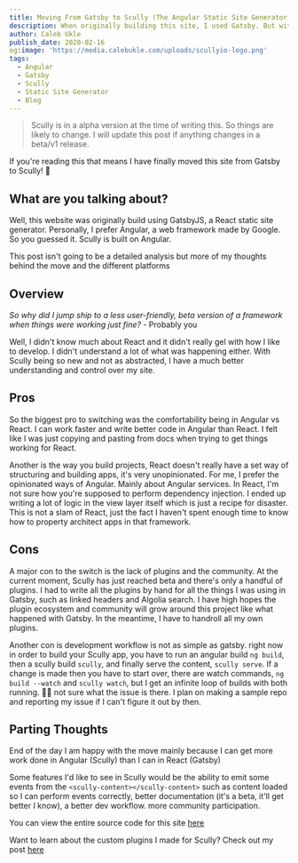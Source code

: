 ```yaml
---
title: Moving From Gatsby to Scully (The Angular Static Site Generator)
description: When originally building this site, I used Gatsby. But with the release of Scully, I jumped ship so I can use my favorite web framework, Angular instead of React.
author: Caleb Ukle
publish_date: 2020-02-16
og:image: 'https://media.calebukle.com/uploads/scullyio-logo.png'
tags:
  - Angular
  - Gatsby
  - Scully
  - Static Site Generator
  - Blog
---
```


> Scully is in a alpha version at the time of writing this. So things are likely
> to change. I will update this post if anything changes in a beta/v1 release.

If you're reading this that means I have finally moved this site from Gatsby to
Scully! 🎉

## What are you talking about?

Well, this website was originally build using GatsbyJS, a React static site
generator. Personally, I prefer Angular, a web framework made by Google. So you
guessed it. Scully is built on Angular.

This post isn't going to be a detailed analysis but more of my thoughts behind
the move and the different platforms

## Overview

_So why did I jump ship to a less user-friendly, beta version of a framework
when things were working just fine?_ - Probably you

Well, I didn't know much about React and it didn't really gel with how I like to
develop. I didn't understand a lot of what was happening either. With Scully
being so new and not as abstracted, I have a much better understanding and
control over my site.

## Pros

So the biggest pro to switching was the comfortability being in Angular vs
React. I can work faster and write better code in Angular than React. I felt
like I was just copying and pasting from docs when trying to get things working
for React.

Another is the way you build projects, React doesn't really have a set way of
structuring and building apps, it's very unopinionated. For me, I prefer the
opinionated ways of Angular. Mainly about Angular services. In React, I'm not
sure how you're supposed to perform dependency injection. I ended up writing a
lot of logic in the view layer itself which is just a recipe for disaster. This
is not a slam of React, just the fact I haven't spent enough time to know how to
property architect apps in that framework.

## Cons

A major con to the switch is the lack of plugins and the community. At the
current moment, Scully has just reached beta and there's only a handful of
plugins. I had to write all the plugins by hand for all the things I was using
in Gatsby, such as linked headers and Algolia search. I have high hopes the
plugin ecosystem and community will grow around this project like what happened
with Gatsby. In the meantime, I have to handroll all my own plugins.

Another con is development workflow is not as simple as gatsby. right now in
order to build your Scully app, you have to run an angular build `ng build`,
then a scully build `scully`, and finally serve the content, `scully serve`. If
a change is made then you have to start over, there are watch commands,
`ng build --watch` and `scully watch`, but I get an infinite loop of builds with
both running. 🤷‍♀️ not sure what the issue is there. I plan on making a sample
repo and reporting my issue if I can't figure it out by then.

## Parting Thoughts

End of the day I am happy with the move mainly because I can get more work done
in Angular (Scully) than I can in React (Gatsby)

Some features I'd like to see in Scully would be the ability to emit some events
from the `<scully-content></scully-content>` such as content loaded so I can
perform events correctly, better documentation (it's a beta, it'll get better I
know), a better dev workflow. more community participation.

You can view the entire source code for this site
[here](https://gitlab.com/caleb-ukle/portfolio)

Want to learn about the custom plugins I made for Scully? Check out my post
[here](/blog/scully-plugins-for-algolia-search-and-html-header-tag-links)
